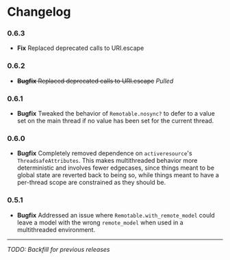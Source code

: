 # Changelog

### 0.6.3
* **Fix** Replaced deprecated calls to URI.escape

### 0.6.2
* ~~**Bugfix** Replaced deprecated calls to URI.escape~~ _Pulled_

### 0.6.1
* **Bugfix** Tweaked the behavior of `Remotable.nosync?` to defer to a value set on the main thread if no value has been set for the current thread.

### 0.6.0
* **Bugfix** Completely removed dependence on `activeresource`'s `ThreadsafeAttributes`. This makes multithreaded behavior more deterministic and involves fewer edgecases, since things meant to be global state are reverted back to being so, while things meant to have a per-thread scope are constrained as they should be.

### 0.5.1
* **Bugfix** Addressed an issue where `Remotable.with_remote_model` could leave a model with the wrong `remote_model` when used in a multithreaded environment.

***

_TODO: Backfill for previous releases_
